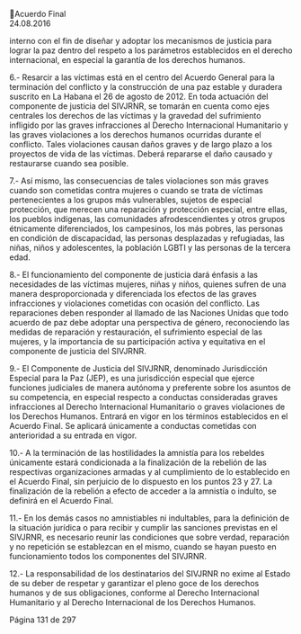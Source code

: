 Acuerdo Final  
24.08.2016  

interno con el fin de diseñar y adoptar los mecanismos de justicia para lograr la paz dentro del respeto a 
los parámetros establecidos en el derecho internacional, en especial la garantía de los derechos humanos. 
 
6.-  Resarcir  a  las  víctimas  está  en  el  centro  del  Acuerdo  General  para  la  terminación  del  conflicto  y  la 
construcción  de  una  paz  estable  y  duradera  suscrito  en  La  Habana  el  26  de  agosto  de  2012.  En  toda 
actuación del componente de justicia del SIVJRNR, se tomarán en cuenta como ejes centrales los derechos 
de las víctimas y la gravedad del sufrimiento infligido por las graves infracciones al Derecho Internacional 
Humanitario  y  las  graves  violaciones  a  los  derechos  humanos  ocurridas  durante  el  conflicto.  Tales 
violaciones causan daños graves y de largo plazo a los proyectos de vida de las víctimas. Deberá repararse 
el daño causado y restaurarse cuando sea posible.  
 
7.-  Así  mismo,  las  consecuencias  de  tales  violaciones  son  más  graves  cuando  son  cometidas  contra 
mujeres o cuando se trata de víctimas pertenecientes a los grupos más vulnerables, sujetos de especial 
protección,  que  merecen  una  reparación  y  protección  especial,  entre  ellas,  los  pueblos  indígenas,  las 
comunidades  afrodescendientes  y  otros  grupos  étnicamente  diferenciados,  los  campesinos,  los  más 
pobres, las personas en condición de discapacidad, las personas desplazadas y refugiadas, las niñas, niños 
y adolescentes, la población LGBTI y las personas de la tercera edad. 
 
8.- El funcionamiento del componente de justicia dará énfasis a las necesidades de las víctimas mujeres, 
niñas y niños, quienes sufren de una manera desproporcionada y diferenciada los efectos de las graves 
infracciones  y  violaciones  cometidas  con  ocasión  del  conflicto.  Las  reparaciones  deben  responder  al 
llamado  de  las  Naciones  Unidas  que  todo  acuerdo  de  paz  debe  adoptar  una  perspectiva  de  género, 
reconociendo  las  medidas  de  reparación  y  restauración,  el  sufrimiento  especial  de  las  mujeres,  y  la 
importancia de su participación activa y equitativa en el componente de justicia del SIVJRNR.  
 
9.- El Componente de Justicia del SIVJRNR, denominado Jurisdicción Especial para la Paz (JEP),  es una 
jurisdicción especial que ejerce funciones judiciales de manera autónoma y preferente sobre los asuntos 
de  su  competencia,  en  especial  respecto  a  conductas  consideradas  graves  infracciones  al  Derecho 
Internacional Humanitario o graves violaciones de los Derechos Humanos. Entrará en vigor en los términos 
establecidos en el Acuerdo Final. Se aplicará únicamente a conductas cometidas con anterioridad a su 
entrada en vigor.  
 
10.- A la terminación de las hostilidades la amnistía para los rebeldes únicamente estará condicionada a 
la finalización de la rebelión de las respectivas organizaciones armadas y al cumplimiento de lo establecido 
en el Acuerdo Final, sin perjuicio de lo dispuesto en los puntos 23 y 27. La finalización de la rebelión a 
efecto de acceder a la amnistía o indulto, se definirá en el Acuerdo Final.  
 
11.- En los demás casos no amnistiables ni indultables, para la definición de la situación jurídica o para 
recibir  y  cumplir  las  sanciones  previstas  en  el  SIVJRNR,  es  necesario  reunir  las  condiciones  que  sobre 
verdad,  reparación  y  no  repetición  se  establezcan  en  el  mismo,  cuando  se  hayan  puesto  en 
funcionamiento todos los componentes del SIVJRNR. 
 
12.- La responsabilidad de los destinatarios del SIVJRNR no exime al Estado de su deber de respetar y 
garantizar  el  pleno  goce  de  los  derechos  humanos  y  de  sus  obligaciones,  conforme  al  Derecho 
Internacional Humanitario y al Derecho Internacional de los Derechos Humanos. 
 
Página 131 de 297 
 

